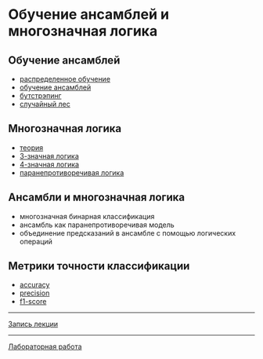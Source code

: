 # Обучение ансамблей и многозначная логика

## Обучение ансамблей
- [распределенное обучение](https://en.wikipedia.org/wiki/Federated_learning)
- [обучение ансамблей](https://scikit-learn.org/stable/modules/ensemble.html)
- [бутстрэпинг](https://en.wikipedia.org/wiki/Bootstrapping_(statistics))
- [случайный лес](https://scikit-learn.org/stable/modules/generated/sklearn.ensemble.RandomForestClassifier.html)

## Многозначная логика
- [теория](https://plato.stanford.edu/entries/logic-manyvalued/)
- [3-значная логика](https://en.wikipedia.org/wiki/Three-valued_logic)
- [4-значная логика](https://en.wikipedia.org/wiki/Four-valued_logic)
- [паранепротиворечивая логика](https://en.wikipedia.org/wiki/Paraconsistent_logic)

## Ансамбли и многозначная логика
- многозначная бинарная классификация
- ансамбль как паранепротиворечивая модель
- объединение предсказаний в ансамбле с помощью логических операций

## Метрики точности классификации
- [accuracy](https://scikit-learn.org/stable/modules/generated/sklearn.metrics.accuracy_score.html)
- [precision](https://scikit-learn.org/stable/modules/generated/sklearn.metrics.precision_score.html)
- [f1-score](https://scikit-learn.org/stable/modules/generated/sklearn.metrics.f1_score.html)

---
[Запись лекции](https://youtu.be/GEkmumz3BbE)

---
[Лабораторная работа](https://github.com/ldrbmrtv/hybrid_ai_course/blob/main/4vl/task.md)
